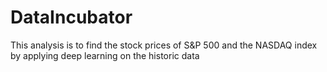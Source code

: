 # DataIncubator

This analysis is to find the stock prices of S&P 500 and the NASDAQ index by applying deep learning on the historic data
